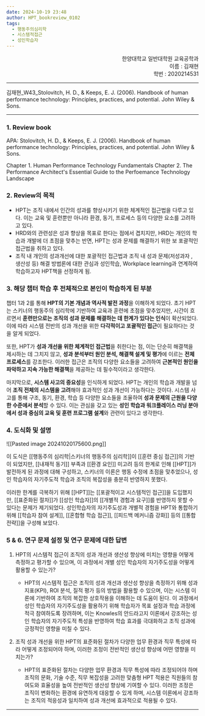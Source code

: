 ```yaml
---
date: 2024-10-19 23:48
author: HPT_bookreview_0102
tags:
  - 행동주의심리학
  - 시스템적접근
  - 성인학습자
---
```


<div style="text-align: right">한양대학교 일반대학원 교육공학과<br>이름 : 김재현 <br>
학번 : 2020214531</div>

---

김재현_W43_Stolovitch, H. D., & Keeps, E. J. (2006). Handbook of human performance technology: Principles, practices, and potential. John Wiley & Sons.

---
### 1. Review book

APA: Stolovitch, H. D., & Keeps, E. J. (2006). Handbook of human performance technology: Principles, practices, and potential. John Wiley & Sons.

Chapter 1. Human Performance Technology Fundamentals 
Chapter 2. The Performance Architect's Essential Guide to the Perfoemance Technology Landscape

### 2. Review의 목적

- HPT는 조직 내에서 인간의 성과를 향상시키기 위한 체계적인 접근법을 다루고 있다. 이는 교육 및 훈련뿐만 아니라 환경, 동기, 프로세스 등의 다양한 요소를 고려하고 있다.
- HRD와의 관련성은 성과 향상을 목표로 한다는 점에서 겹치지만, HRD는 개인의 학습과 개발에 더 초점을 맞추는 반면, HPT는 성과 문제를 해결하기 위한 보 포괄적인 접근법을 취하고 있다.
- 조직 내 개인의 성과개선에 대한 포괄적인 접근법과 조직 내 성과 문제(저성과자 , 생산성 등) 해결 방법론에 대한 관심과 성인학습, Workplace learning과 연계하여 학습하고자 HPT책을 선정하게 됨.


### 3. 해당 챕터 학습 후 전체적으로 본인이 학습하게 된 부분

챕터 1과 2를 통해 **HPT의 기본 개념과 역사적 발전 과정**을 이해하게 되었다. 초기 HPT는 스키너의 행동주의 심리학에 기반하여 교육과 훈련에 초점을 맞추었지만, 시간이 흐르면서 **훈련만으로는 조직의 성과 문제를 해결하는 데 한계가 있다는 인식**이 확산되었다. 이에 따라 시스템 전반의 성과 개선을 위한 **다각적이고 포괄적인 접근**이 필요하다는 것을 알게 되었다.

또한, HPT가 **성과 개선을 위한 체계적인 접근법**을 취한다는 점, 이는 단순히 해결책을 제시하는 데 그치지 않고, **성과 분석부터 원인 분석, 해결책 설계 및 평가**에 이르는 **전체 프로세스**를 강조한다. 이러한 접근은 조직의 다양한 요소들을 고려하여 **근본적인 원인을 파악하고 지속 가능한 해결책**을 제공하는 데 필수적이라고 생각한다.

마지막으로, **시스템 사고의 중요성**을 인식하게 되었다. HPT는 개인의 학습과 개발을 넘어 **조직 전체의 시스템을 고려**해야 효과적인 성과 개선이 가능하다는 것이다. 시스템 사고를 통해 구조, 동기, 환경, 학습 등 다양한 요소들을 조율하여 **성과 문제의 근원을 다양한 수준에서 분석**할 수 있다. 이는 관심을 갖고 있는 **성인 학습과 워크플레이스 러닝 분야에서 성과 중심의 교육 및 훈련 프로그램 설계**와 관련이 있다고 생각한다.

### 4. 도식화 및 설명 
![[Pasted image 20241020175600.png]]

이 도식은 [[행동주의 심리학|스키너의 행동주의 심리학]]이 [[훈련 중심 접근]]의 기반이 되었지만, [[내재적 동기]] 부족과 [[환경 요인]] 미고려 등의 한계로 인해 [[HPT]]가 발전하게 된 과정에 대해 구성하고, 스키너의 이론은 행동 수정에 초점을 맞추었으나, 성인 학습자의 자기주도적 학습과 조직의 복잡성을 충분히 반영하지 못했다.

이러한 한계를 극복하기 위해 [[HPT]]는 [[포괄적이고 시스템적인 접근]]을 도입했지만, [[표준화된 절차]]가 [[성인 학습자]]의 [[개별적 경험과 요구]]를 반영하지 못할 수 있다는 문제가 제기되었다. 성인학습자의 자기주도성과 개별적 경험을 HPT와 통합하기 위해 [[학습자 참여 설계]], [[혼합형 학습 접근]], [[피드백 메커니즘 강화]] 등의 [[통합 전략]]을 구성해 보았다.

### 5 & 6. 연구 문제 설정 및 연구 문제에 대한 답변

1. HPT의 시스템적 접근이 조직의 성과 개선과 생산성 향상에 미치는 영향을 어떻게 측정하고 평가할 수 있으며, 이 과정에서 개별 성인 학습자의 자기주도성을 어떻게 활용할 수 있는가?
	- HPT의 시스템적 접근은 조직의 성과 개선과 생산성 향상을 측정하기 위해 성과 지표(KPI), ROI 분석, 질적 평가 등의 방법을 활용할 수 있으며, 이는 시스템 이론에 기반하여 조직의 복잡한 상호작용을 이해하는 데 도움이 된다. 이 과정에서 성인 학습자의 자기주도성을 활용하기 위해 학습자가 목표 설정과 학습 과정에 적극 참여하도록 장려하며, 이는 Knowles의 안드라고지 이론에서 강조하는 성인 학습자의 자기주도적 특성을 반영하여 학습 효과를 극대화하고 조직 성과에 긍정적인 영향을 미칠 수 있다.
	

2. 조직 성과 개선을 위한 HPT의 표준화된 절차가 다양한 업무 환경과 직무 특성에 따라 어떻게 조정되어야 하며, 이러한 조정이 전반적인 생산성 향상에 어떤 영향을 미치는가?
	- HPT의 표준화된 절차는 다양한 업무 환경과 직무 특성에 따라 조정되어야 하며 조직의 문화, 기술 수준, 직무 복잡성을 고려한 맞춤형 HPT 적용은 직원들의 참여도와 효율성을 높여 전반적인 생산성 향상에 기여할 수 있다. 이러한 조정은 조직이 변화하는 환경에 유연하게 대응할 수 있게 하며, 시스템 이론에서 강조하는 조직의 적응성과 일치하여 성과 개선에 효과적으로 적용될 수 있다.

---
